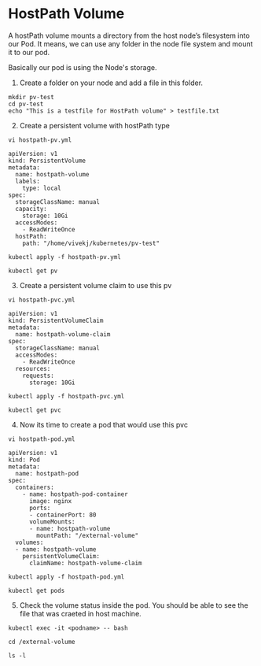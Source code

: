 
# HostPath Volume

A hostPath volume mounts a directory from the host node’s filesystem into our Pod. It means, we can use any folder in the node file system and mount it to our pod. 

Basically our pod is using the Node's storage.

1. Create a folder on your node and add a file in this folder.

```
mkdir pv-test
cd pv-test
echo "This is a testfile for HostPath volume" > testfile.txt
```

2. Create a persistent volume with hostPath type

```
vi hostpath-pv.yml
```
```
apiVersion: v1
kind: PersistentVolume
metadata:
  name: hostpath-volume
  labels:
    type: local
spec:
  storageClassName: manual
  capacity:
    storage: 10Gi
  accessModes:
    - ReadWriteOnce
  hostPath:
    path: "/home/vivekj/kubernetes/pv-test"
```
```
kubectl apply -f hostpath-pv.yml

kubectl get pv
```

3. Create a persistent volume claim to use this pv

```
vi hostpath-pvc.yml
```
```
apiVersion: v1
kind: PersistentVolumeClaim
metadata:
  name: hostpath-volume-claim
spec:
  storageClassName: manual
  accessModes:
    - ReadWriteOnce
  resources:
    requests:
      storage: 10Gi
```
```
kubectl apply -f hostpath-pvc.yml

kubectl get pvc
```

4. Now its time to create a pod that would use this pvc

```
vi hostpath-pod.yml
```
```
apiVersion: v1
kind: Pod
metadata:
  name: hostpath-pod
spec:
  containers:
    - name: hostpath-pod-container
      image: nginx
      ports:
      - containerPort: 80
      volumeMounts:
      - name: hostpath-volume
        mountPath: "/external-volume"          
  volumes:
  - name: hostpath-volume
    persistentVolumeClaim:
      claimName: hostpath-volume-claim
```
```
kubectl apply -f hostpath-pod.yml

kubectl get pods
```

5. Check the volume status inside the pod. You should be able to see the file that was craeted in host machine.

```
kubectl exec -it <podname> -- bash

cd /external-volume

ls -l

```